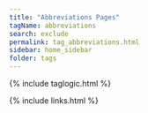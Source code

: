 ```yaml
---
title: "Abbreviations Pages"
tagName: abbreviations
search: exclude
permalink: tag_abbreviations.html
sidebar: home_sidebar
folder: tags
---
```

{% include taglogic.html %}

{% include links.html %}
